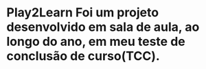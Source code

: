 # Play2Learn Foi um projeto desenvolvido em sala de aula, ao longo do ano, em meu teste de conclusão de curso(TCC).
